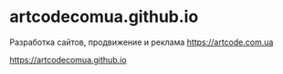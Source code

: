 # artcodecomua.github.io

Разработка сайтов, продвижение и реклама
https://artcode.com.ua

https://artcodecomua.github.io
